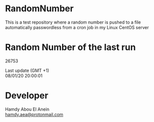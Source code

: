 # RandomNumber    
This is a test repository where a random number is pushed to a file automatically passwordless from a cron job in my Linux CentOS server    
# Random Number of the last run   
26753
      
Last update (GMT +1)    
08/01/20 20:00:01
# Developer    
Hamdy Abou El Anein   
hamdy.aea@protonmail.com
